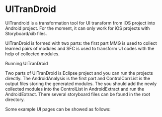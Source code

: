 ﻿# UITranDroid
UITrandroid is a transformation tool for UI transform from iOS project into Android project. For the moment, it can only work for iOS projects with Storyboard/xib files.


UITranDroid is formed with two parts: the first part MMG is used to collect learned pairs of modules and SFC is used to transform UI codes with the help of collected modules.

Running UITranDroid

Two parts of UITranDroid is Eclipse project and you can run the projects directly. The AndroidAnalysis is the first part and ControlCorrList is the output files storing the generated modules. The you should add the newly collected modules into the ControlList in AndroidExtract and run the AndroidExtract. There several storyboard files can be found in the root directory.

Some example UI pages can be showed as follows:

